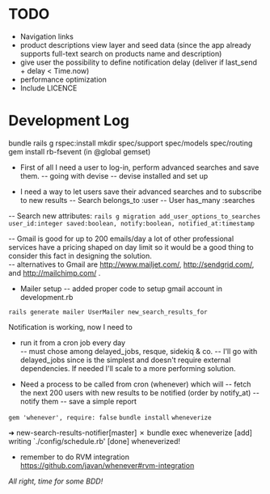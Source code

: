 TODO
==== 

- Navigation links
- product descriptions view layer and seed data (since the app already supports full-text search on products name and description)
- give user the possibility to define notification delay (deliver if last_send + delay < Time.now) 
- performance optimization
- Include LICENCE

Development Log
===============

bundle
rails g rspec:install
mkdir spec/support spec/models spec/routing
gem install rb-fsevent (in @global gemset)   

- First of all I need a user to log-in, perform advanced searches and save them.
-- going with devise
-- devise installed and set up

- I need a way to let users save their advanced searches and to subscribe to new results
-- Search belongs_to :user
-- User has_many :searches

-- Search new attributes: `rails g migration add_user_options_to_searches user_id:integer saved:boolean, notify:boolean, notified_at:timestamp`  

-- Gmail is good for up to 200 emails/day a lot of other professional services have a pricing shaped on day limit so it would be a good thing to consider this fact in designing the solution.   
-- alternatives to Gmail are http://www.mailjet.com/, http://sendgrid.com/, and http://mailchimp.com/ .

- Mailer setup
-- added proper code to setup gmail account in development.rb

`rails generate mailer UserMailer new_search_results_for`   

Notification is working, now I need to

- run it from a cron job every day  
-- must chose among delayed_jobs, resque, sidekiq & co.
-- I'll go with delayed_jobs since is the simplest and doesn't require external dependencies. If needed I'll scale to a more performing solution.          

- Need a process to be called from cron (whenever) which will
-- fetch the next 200 users with new results to be notified (order by notify_at)
-- notify them
-- save a simple report 

`gem 'whenever', require: false`
`bundle install` 
`wheneverize`

➜  new-search-results-notifier[master] ✗ bundle exec wheneverize
[add] writing `./config/schedule.rb'
[done] wheneverized!   

* remember to do RVM integration https://github.com/javan/whenever#rvm-integration 

*All right, time for some BDD!*



